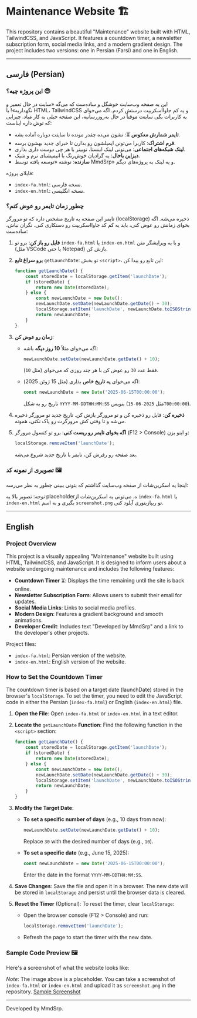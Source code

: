 # Maintenance Website 🏗️

This repository contains a beautiful "Maintenance" website built with HTML, TailwindCSS, and JavaScript. It features a countdown timer, a newsletter subscription form, social media links, and a modern gradient design. The project includes two versions: one in Persian (Farsi) and one in English.

---

## فارسی (Persian)

### این پروژه چیه؟ 😎

این یه صفحه وب‌سایت خوشگل و ساده‌ست که می‌گه «سایت در حال تعمیر و نگهداریه»! با HTML، TailwindCSS و یه کم جاوااسکریپت درستش کردم. اگه می‌خوای به کاربرات بگی سایتت موقتاً در حال به‌روزرسانیه، این صفحه خیلی به کار میاد. چیزایی که توش داره ایناست:

- **تایمر شمارش معکوس** ⏳: نشون می‌ده چقدر مونده تا سایتت دوباره آماده بشه.
- **فرم اشتراک**: کاربرا می‌تونن ایمیلشون رو بذارن تا خبرای جدید بهشون برسه.
- **لینک شبکه‌های اجتماعی**: می‌تونی لینک اینستا، توییتر یا هر چی دوست داری بذاری.
- **دیزاین باحال**: یه گرادیان خوش‌رنگ با انیمیشنای نرم و شیک.
- **سازنده**: نوشته «توسعه یافته توسط MmdSrp» و یه لینک به پروژه‌های دیگم.

فایلای پروژه:

- `index-fa.html`: نسخه فارسی.
- `index-en.html`: نسخه انگلیسی.

### چطور زمان تایمر رو عوض کنم؟

تایمر این صفحه یه تاریخ مشخص داره که تو مرورگر (localStorage) ذخیره می‌شه. اگه بخوای زمانش رو عوض کنی، باید یه کم کد جاوااسکریپت رو دستکاری کنی. نگران نباش، ساده‌ست:

1. **فایل رو باز کن**: برو تو `index-fa.html` یا `index-en.html` و با یه ویرایشگر متن (مثل VSCode یا حتی Notepad) بازش کن.

2. **برو سراغ تابع** `getLaunchDate`: تو بخش `<script>`، این تابع رو پیدا کن:

   ```javascript
   function getLaunchDate() {
       const storedDate = localStorage.getItem('launchDate');
       if (storedDate) {
           return new Date(storedDate);
       } else {
           const newLaunchDate = new Date();
           newLaunchDate.setDate(newLaunchDate.getDate() + 30);
           localStorage.setItem('launchDate', newLaunchDate.toISOString());
           return newLaunchDate;
       }
   }
   ```

3. **زمان رو عوض کن**:

   - اگه می‌خوای مثلاً **10 روز دیگه** باشه:

     ```javascript
     newLaunchDate.setDate(newLaunchDate.getDate() + 10);
     ```

     فقط عدد `30` رو عوض کن با هر چند روزی که می‌خوای (مثل `10`).

   - اگه می‌خوای **یه تاریخ خاص** بذاری (مثل 15 ژوئن 2025):

     ```javascript
     const newLaunchDate = new Date('2025-06-15T00:00:00');
     ```

     تاریخ رو به شکل `YYYY-MM-DDTHH:MM:SS` بنویس (مثل `2025-06-15T00:00:00`).

4. **ذخیره کن**: فایل رو ذخیره کن و تو مرورگر بازش کن. تاریخ جدید تو مرورگر ذخیره می‌شه و تا وقتی کش مرورگرت رو پاک نکنی، همونه.

5. **اگه بخوای تایمر رو ریست کنی**: برو تو کنسول مرورگر (F12 &gt; Console) و اینو بزن:

   ```javascript
   localStorage.removeItem('launchDate');
   ```

   بعد صفحه رو رفرش کن، تایمر با تاریخ جدید شروع می‌شه.

### تصویری از نمونه کد 🖼️

اینجا یه اسکرین‌شات از صفحه وب‌سایت گذاشتم که بتونی ببینی چطور به نظر می‌رسه:

*توجه*: تصویر بالا یه placeholderه. می‌تونی یه اسکرین‌شات از `index-fa.html` یا `index-en.html` بگیری و به اسم `screenshot.png` تو ریپازیتوری آپلود کنی.

---

## English

### Project Overview

This project is a visually appealing "Maintenance" website built using HTML, TailwindCSS, and JavaScript. It is designed to inform users about a website undergoing maintenance and includes the following features:

- **Countdown Timer** ⏳: Displays the time remaining until the site is back online.
- **Newsletter Subscription Form**: Allows users to submit their email for updates.
- **Social Media Links**: Links to social media profiles.
- **Modern Design**: Features a gradient background and smooth animations.
- **Developer Credit**: Includes text "Developed by MmdSrp" and a link to the developer's other projects.

Project files:

- `index-fa.html`: Persian version of the website.
- `index-en.html`: English version of the website.

### How to Set the Countdown Timer

The countdown timer is based on a target date (launchDate) stored in the browser's `localStorage`. To set the timer, you need to edit the JavaScript code in either the Persian (`index-fa.html`) or English (`index-en.html`) file.

1. **Open the File**: Open `index-fa.html` or `index-en.html` in a text editor.

2. **Locate the** `getLaunchDate` **Function**: Find the following function in the `<script>` section:

   ```javascript
   function getLaunchDate() {
       const storedDate = localStorage.getItem('launchDate');
       if (storedDate) {
           return new Date(storedDate);
       } else {
           const newLaunchDate = new Date();
           newLaunchDate.setDate(newLaunchDate.getDate() + 30);
           localStorage.setItem('launchDate', newLaunchDate.toISOString());
           return newLaunchDate;
       }
   }
   ```

3. **Modify the Target Date**:

   - **To set a specific number of days** (e.g., 10 days from now):

     ```javascript
     newLaunchDate.setDate(newLaunchDate.getDate() + 10);
     ```

     Replace `30` with the desired number of days (e.g., `10`).

   - **To set a specific date** (e.g., June 15, 2025):

     ```javascript
     const newLaunchDate = new Date('2025-06-15T00:00:00');
     ```

     Enter the date in the format `YYYY-MM-DDTHH:MM:SS`.

4. **Save Changes**: Save the file and open it in a browser. The new date will be stored in `localStorage` and persist until the browser data is cleared.

5. **Reset the Timer** (Optional): To reset the timer, clear `localStorage`:

   - Open the browser console (F12 &gt; Console) and run:

     ```javascript
     localStorage.removeItem('launchDate');
     ```

   - Refresh the page to start the timer with the new date.

### Sample Code Preview 🖼️

Here's a screenshot of what the website looks like:

*Note*: The image above is a placeholder. You can take a screenshot of `index-fa.html` or `index-en.html` and upload it as `screenshot.png` in the repository.
[Sample Screenshot](https://media.discordapp.net/attachments/1285520019752751108/1366437178300960909/PGTracker.png?ex=68119a0a&is=6810488a&hm=e46257c7e15640d808894ab34e896a14c0b872b5cd0d41bf6bfdd5d5dc2fb334&=&format=webp&quality=lossless&width=538&height=538)

---

Developed by MmdSrp.
